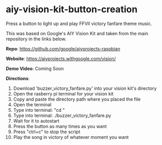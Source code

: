 # aiy-vision-kit-button-creation
Press a button to light up and play FFVII victory fanfare theme music.

This was based on Google's AIY Vision Kit and taken from the main repository in the links below.

**Repo**: https://github.com/google/aiyprojects-raspbian

**Website**: https://aiyprojects.withgoogle.com/vision/

**Demo Video**: Coming Soon

**Directions**:
1. Download 'buzzer_victory_fanfare.py' into your vision kit's directory
2. Open the rasberry pi terminal for your vision kit
3. Copy and paste the directory path where you placed the file
4. Open the terminal
5. Type into terminal: "cd <your-path-in-step-3>" 
6. Type into terminal: ./buzzer_victory_fanfare.py
7. Wait for it to autostart
8. Press the button as many times as you want
9. Press "ctrl+c" to stop the script
10. Play the song in victory of whatever moment you want

